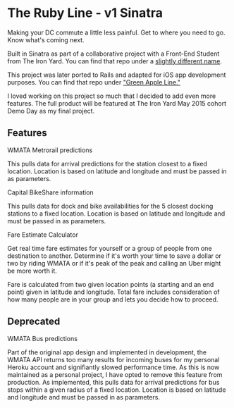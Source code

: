 # The Ruby Line - v1 Sinatra
Making your DC commute a little less painful. Get to where you need to go. Know what's coming next.

Built in Sinatra as part of a collaborative project with a Front-End Student from The Iron Yard. You can find that repo under a [slightly different name](https://github.com/bellawoo/Ruby-Line-Sinatra "Ruby Line, Sinatra version").

This project was later ported to Rails and adapted for iOS app development purposes. You can find that repo under ["Green Apple Line."](https://github.com/bellawoo/Green-Apple-Line "Green Apple Line")

I loved working on this project so much that I decided to add even more features. The full product will be featured at The Iron Yard May 2015 cohort Demo Day as my final project.

## Features

WMATA Metrorail predictions

This pulls data for arrival predictions for the station closest to a fixed location. Location is based on latitude and longitude and must be passed in as parameters.

Capital BikeShare information

This pulls data for dock and bike availabilities for the 5 closest docking stations to a fixed location. Location is based on latitude and longitude and must be passed in as parameters.


Fare Estimate Calculator

Get real time fare estimates for yourself or a group of people from one destination to another. Determine if it's worth your time to save a dollar or two by riding WMATA or if it's peak of the peak and calling an Uber might be more worth it.

Fare is calculated from two given location points (a starting and an end point) given in latitude and longitude. Total fare includes consideration of how many people are in your group and lets you decide how to proceed.

## Deprecated

WMATA Bus predictions

Part of the original app design and implemented in development, the WMATA API returns too many results for incoming buses for my personal Heroku account and signifiantly slowed performance time. As this is now maintained as a personal project, I have opted to remove this feature from production. As implemented, this pulls data for arrival predictions for bus stops within a given radius of a fixed location. Location is based on latitude and longitude and must be passed in as parameters.
